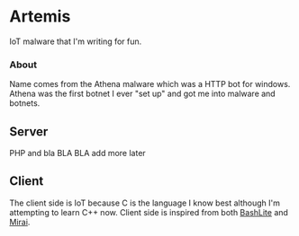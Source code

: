 # Artemis
IoT malware that I'm writing for fun. 

### About
Name comes from the Athena malware which was a HTTP bot for windows.
Athena was the first botnet I ever "set up" and got me into malware and botnets.

## Server
	
PHP and bla BLA BLA add more later

## Client

The client side is IoT because C is the language I know best although I'm attempting to learn C++ now.
Client side is inspired from both [BashLite](https://en.wikipedia.org/wiki/BASHLITE) and [Mirai](https://en.wikipedia.org/wiki/Mirai_(malware)).
